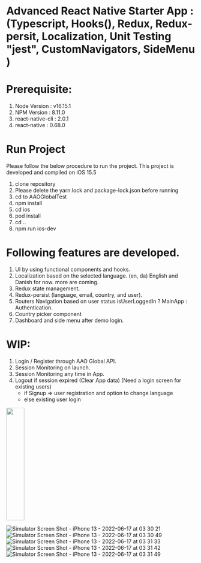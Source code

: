 # Advanced React Native Starter App : (Typescript, Hooks(), Redux, Redux-persit, Localization, Unit Testing "jest", CustomNavigators, SideMenu )


# Prerequisite: 
1) Node Version : v16.15.1
2) NPM Version : 8.11.0
3) react-native-cli : 2.0.1
4) react-native : 0.68.0

# Run Project
Please follow the below procedure to run the project. 
This project is developed and compiled on iOS 15.5

1) clone repository
2) Please delete the yarn.lock and package-lock.json before running
3) cd to AAOGlobalTest
4) npm install
5) cd ios
6) pod install
7) cd ..
8) npm run ios-dev

# Following features are developed.
1) UI by using functional components and hooks.
2) Localization based on the selected language. (en, da) English and Danish for now. more are coming.
3) Redux state management.
4) Redux-persist (language, email, country, and user).
5) Routers Navigation based on user status isUserLoggedIn ? MainApp : Authentication.
6) Country picker component
7) Dashboard and side menu after demo login.


# WIP: 
1) Login / Register through AAO Global API. 
2) Session Monitoring on launch. 
3) Session Monitoring any time in App.
4) Logout if session expired (Clear App data) (Need a login screen for existing users)        
   * if Signup => user registration and option to change language        
   * else existing user login

<img src="https://user-images.githubusercontent.com/46451157/174149928-1955bc64-a381-4e69-985c-f226e6cf6a6b.png" width="48" height="300"/>

![Simulator Screen Shot - iPhone 13 - 2022-06-17 at 03 30 21](https://user-images.githubusercontent.com/46451157/174149928-1955bc64-a381-4e69-985c-f226e6cf6a6b.png)
![Simulator Screen Shot - iPhone 13 - 2022-06-17 at 03 30 49](https://user-images.githubusercontent.com/46451157/174149984-ca3c39b3-36c3-4112-8053-0760fec1640c.png)
![Simulator Screen Shot - iPhone 13 - 2022-06-17 at 03 31 33](https://user-images.githubusercontent.com/46451157/174150090-255abf57-c166-4f5c-a5df-36446c06e780.png)
![Simulator Screen Shot - iPhone 13 - 2022-06-17 at 03 31 42](https://user-images.githubusercontent.com/46451157/174150111-e4aa49e4-978c-4046-abbf-b3239db79379.png)
![Simulator Screen Shot - iPhone 13 - 2022-06-17 at 03 31 49](https://user-images.githubusercontent.com/46451157/174150131-04f59b3a-04fd-4b10-ade6-a15146bc4e4b.png)
